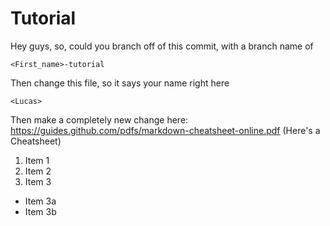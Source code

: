 # Tutorial
Hey guys, so, could you branch off of this commit, with a branch name of
```
<First_name>-tutorial
```

Then change this file, so it says your name right here
```
<Lucas>
```

Then make a completely new change here:
https://guides.github.com/pdfs/markdown-cheatsheet-online.pdf
(Here's a Cheatsheet)

1. Item 1
2. Item 2
3. Item 3
 * Item 3a
 * Item 3b


